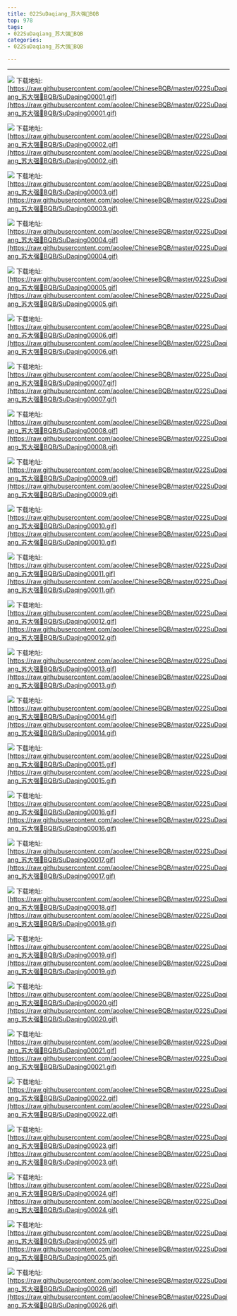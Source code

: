 ```yaml
---
title: 022SuDaqiang_苏大强👴BQB
top: 978
tags:
- 022SuDaqiang_苏大强👴BQB
categories:
- 022SuDaqiang_苏大强👴BQB

---
```


------

<!-- more -->

![](https://raw.githubusercontent.com/aoolee/ChineseBQB/master/022SuDaqiang_苏大强👴BQB/SuDaqing00001.gif)
下载地址:[https://raw.githubusercontent.com/aoolee/ChineseBQB/master/022SuDaqiang_苏大强👴BQB/SuDaqing00001.gif](https://raw.githubusercontent.com/aoolee/ChineseBQB/master/022SuDaqiang_苏大强👴BQB/SuDaqing00001.gif)

![](https://raw.githubusercontent.com/aoolee/ChineseBQB/master/022SuDaqiang_苏大强👴BQB/SuDaqing00002.gif)
下载地址:[https://raw.githubusercontent.com/aoolee/ChineseBQB/master/022SuDaqiang_苏大强👴BQB/SuDaqing00002.gif](https://raw.githubusercontent.com/aoolee/ChineseBQB/master/022SuDaqiang_苏大强👴BQB/SuDaqing00002.gif)

![](https://raw.githubusercontent.com/aoolee/ChineseBQB/master/022SuDaqiang_苏大强👴BQB/SuDaqing00003.gif)
下载地址:[https://raw.githubusercontent.com/aoolee/ChineseBQB/master/022SuDaqiang_苏大强👴BQB/SuDaqing00003.gif](https://raw.githubusercontent.com/aoolee/ChineseBQB/master/022SuDaqiang_苏大强👴BQB/SuDaqing00003.gif)

![](https://raw.githubusercontent.com/aoolee/ChineseBQB/master/022SuDaqiang_苏大强👴BQB/SuDaqing00004.gif)
下载地址:[https://raw.githubusercontent.com/aoolee/ChineseBQB/master/022SuDaqiang_苏大强👴BQB/SuDaqing00004.gif](https://raw.githubusercontent.com/aoolee/ChineseBQB/master/022SuDaqiang_苏大强👴BQB/SuDaqing00004.gif)

![](https://raw.githubusercontent.com/aoolee/ChineseBQB/master/022SuDaqiang_苏大强👴BQB/SuDaqing00005.gif)
下载地址:[https://raw.githubusercontent.com/aoolee/ChineseBQB/master/022SuDaqiang_苏大强👴BQB/SuDaqing00005.gif](https://raw.githubusercontent.com/aoolee/ChineseBQB/master/022SuDaqiang_苏大强👴BQB/SuDaqing00005.gif)

![](https://raw.githubusercontent.com/aoolee/ChineseBQB/master/022SuDaqiang_苏大强👴BQB/SuDaqing00006.gif)
下载地址:[https://raw.githubusercontent.com/aoolee/ChineseBQB/master/022SuDaqiang_苏大强👴BQB/SuDaqing00006.gif](https://raw.githubusercontent.com/aoolee/ChineseBQB/master/022SuDaqiang_苏大强👴BQB/SuDaqing00006.gif)

![](https://raw.githubusercontent.com/aoolee/ChineseBQB/master/022SuDaqiang_苏大强👴BQB/SuDaqing00007.gif)
下载地址:[https://raw.githubusercontent.com/aoolee/ChineseBQB/master/022SuDaqiang_苏大强👴BQB/SuDaqing00007.gif](https://raw.githubusercontent.com/aoolee/ChineseBQB/master/022SuDaqiang_苏大强👴BQB/SuDaqing00007.gif)

![](https://raw.githubusercontent.com/aoolee/ChineseBQB/master/022SuDaqiang_苏大强👴BQB/SuDaqing00008.gif)
下载地址:[https://raw.githubusercontent.com/aoolee/ChineseBQB/master/022SuDaqiang_苏大强👴BQB/SuDaqing00008.gif](https://raw.githubusercontent.com/aoolee/ChineseBQB/master/022SuDaqiang_苏大强👴BQB/SuDaqing00008.gif)

![](https://raw.githubusercontent.com/aoolee/ChineseBQB/master/022SuDaqiang_苏大强👴BQB/SuDaqing00009.gif)
下载地址:[https://raw.githubusercontent.com/aoolee/ChineseBQB/master/022SuDaqiang_苏大强👴BQB/SuDaqing00009.gif](https://raw.githubusercontent.com/aoolee/ChineseBQB/master/022SuDaqiang_苏大强👴BQB/SuDaqing00009.gif)

![](https://raw.githubusercontent.com/aoolee/ChineseBQB/master/022SuDaqiang_苏大强👴BQB/SuDaqing00010.gif)
下载地址:[https://raw.githubusercontent.com/aoolee/ChineseBQB/master/022SuDaqiang_苏大强👴BQB/SuDaqing00010.gif](https://raw.githubusercontent.com/aoolee/ChineseBQB/master/022SuDaqiang_苏大强👴BQB/SuDaqing00010.gif)

![](https://raw.githubusercontent.com/aoolee/ChineseBQB/master/022SuDaqiang_苏大强👴BQB/SuDaqing00011.gif)
下载地址:[https://raw.githubusercontent.com/aoolee/ChineseBQB/master/022SuDaqiang_苏大强👴BQB/SuDaqing00011.gif](https://raw.githubusercontent.com/aoolee/ChineseBQB/master/022SuDaqiang_苏大强👴BQB/SuDaqing00011.gif)

![](https://raw.githubusercontent.com/aoolee/ChineseBQB/master/022SuDaqiang_苏大强👴BQB/SuDaqing00012.gif)
下载地址:[https://raw.githubusercontent.com/aoolee/ChineseBQB/master/022SuDaqiang_苏大强👴BQB/SuDaqing00012.gif](https://raw.githubusercontent.com/aoolee/ChineseBQB/master/022SuDaqiang_苏大强👴BQB/SuDaqing00012.gif)

![](https://raw.githubusercontent.com/aoolee/ChineseBQB/master/022SuDaqiang_苏大强👴BQB/SuDaqing00013.gif)
下载地址:[https://raw.githubusercontent.com/aoolee/ChineseBQB/master/022SuDaqiang_苏大强👴BQB/SuDaqing00013.gif](https://raw.githubusercontent.com/aoolee/ChineseBQB/master/022SuDaqiang_苏大强👴BQB/SuDaqing00013.gif)

![](https://raw.githubusercontent.com/aoolee/ChineseBQB/master/022SuDaqiang_苏大强👴BQB/SuDaqing00014.gif)
下载地址:[https://raw.githubusercontent.com/aoolee/ChineseBQB/master/022SuDaqiang_苏大强👴BQB/SuDaqing00014.gif](https://raw.githubusercontent.com/aoolee/ChineseBQB/master/022SuDaqiang_苏大强👴BQB/SuDaqing00014.gif)

![](https://raw.githubusercontent.com/aoolee/ChineseBQB/master/022SuDaqiang_苏大强👴BQB/SuDaqing00015.gif)
下载地址:[https://raw.githubusercontent.com/aoolee/ChineseBQB/master/022SuDaqiang_苏大强👴BQB/SuDaqing00015.gif](https://raw.githubusercontent.com/aoolee/ChineseBQB/master/022SuDaqiang_苏大强👴BQB/SuDaqing00015.gif)

![](https://raw.githubusercontent.com/aoolee/ChineseBQB/master/022SuDaqiang_苏大强👴BQB/SuDaqing00016.gif)
下载地址:[https://raw.githubusercontent.com/aoolee/ChineseBQB/master/022SuDaqiang_苏大强👴BQB/SuDaqing00016.gif](https://raw.githubusercontent.com/aoolee/ChineseBQB/master/022SuDaqiang_苏大强👴BQB/SuDaqing00016.gif)

![](https://raw.githubusercontent.com/aoolee/ChineseBQB/master/022SuDaqiang_苏大强👴BQB/SuDaqing00017.gif)
下载地址:[https://raw.githubusercontent.com/aoolee/ChineseBQB/master/022SuDaqiang_苏大强👴BQB/SuDaqing00017.gif](https://raw.githubusercontent.com/aoolee/ChineseBQB/master/022SuDaqiang_苏大强👴BQB/SuDaqing00017.gif)

![](https://raw.githubusercontent.com/aoolee/ChineseBQB/master/022SuDaqiang_苏大强👴BQB/SuDaqing00018.gif)
下载地址:[https://raw.githubusercontent.com/aoolee/ChineseBQB/master/022SuDaqiang_苏大强👴BQB/SuDaqing00018.gif](https://raw.githubusercontent.com/aoolee/ChineseBQB/master/022SuDaqiang_苏大强👴BQB/SuDaqing00018.gif)

![](https://raw.githubusercontent.com/aoolee/ChineseBQB/master/022SuDaqiang_苏大强👴BQB/SuDaqing00019.gif)
下载地址:[https://raw.githubusercontent.com/aoolee/ChineseBQB/master/022SuDaqiang_苏大强👴BQB/SuDaqing00019.gif](https://raw.githubusercontent.com/aoolee/ChineseBQB/master/022SuDaqiang_苏大强👴BQB/SuDaqing00019.gif)

![](https://raw.githubusercontent.com/aoolee/ChineseBQB/master/022SuDaqiang_苏大强👴BQB/SuDaqing00020.gif)
下载地址:[https://raw.githubusercontent.com/aoolee/ChineseBQB/master/022SuDaqiang_苏大强👴BQB/SuDaqing00020.gif](https://raw.githubusercontent.com/aoolee/ChineseBQB/master/022SuDaqiang_苏大强👴BQB/SuDaqing00020.gif)

![](https://raw.githubusercontent.com/aoolee/ChineseBQB/master/022SuDaqiang_苏大强👴BQB/SuDaqing00021.gif)
下载地址:[https://raw.githubusercontent.com/aoolee/ChineseBQB/master/022SuDaqiang_苏大强👴BQB/SuDaqing00021.gif](https://raw.githubusercontent.com/aoolee/ChineseBQB/master/022SuDaqiang_苏大强👴BQB/SuDaqing00021.gif)

![](https://raw.githubusercontent.com/aoolee/ChineseBQB/master/022SuDaqiang_苏大强👴BQB/SuDaqing00022.gif)
下载地址:[https://raw.githubusercontent.com/aoolee/ChineseBQB/master/022SuDaqiang_苏大强👴BQB/SuDaqing00022.gif](https://raw.githubusercontent.com/aoolee/ChineseBQB/master/022SuDaqiang_苏大强👴BQB/SuDaqing00022.gif)

![](https://raw.githubusercontent.com/aoolee/ChineseBQB/master/022SuDaqiang_苏大强👴BQB/SuDaqing00023.gif)
下载地址:[https://raw.githubusercontent.com/aoolee/ChineseBQB/master/022SuDaqiang_苏大强👴BQB/SuDaqing00023.gif](https://raw.githubusercontent.com/aoolee/ChineseBQB/master/022SuDaqiang_苏大强👴BQB/SuDaqing00023.gif)

![](https://raw.githubusercontent.com/aoolee/ChineseBQB/master/022SuDaqiang_苏大强👴BQB/SuDaqing00024.gif)
下载地址:[https://raw.githubusercontent.com/aoolee/ChineseBQB/master/022SuDaqiang_苏大强👴BQB/SuDaqing00024.gif](https://raw.githubusercontent.com/aoolee/ChineseBQB/master/022SuDaqiang_苏大强👴BQB/SuDaqing00024.gif)

![](https://raw.githubusercontent.com/aoolee/ChineseBQB/master/022SuDaqiang_苏大强👴BQB/SuDaqing00025.gif)
下载地址:[https://raw.githubusercontent.com/aoolee/ChineseBQB/master/022SuDaqiang_苏大强👴BQB/SuDaqing00025.gif](https://raw.githubusercontent.com/aoolee/ChineseBQB/master/022SuDaqiang_苏大强👴BQB/SuDaqing00025.gif)

![](https://raw.githubusercontent.com/aoolee/ChineseBQB/master/022SuDaqiang_苏大强👴BQB/SuDaqing00026.gif)
下载地址:[https://raw.githubusercontent.com/aoolee/ChineseBQB/master/022SuDaqiang_苏大强👴BQB/SuDaqing00026.gif](https://raw.githubusercontent.com/aoolee/ChineseBQB/master/022SuDaqiang_苏大强👴BQB/SuDaqing00026.gif)

